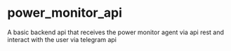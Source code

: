 # power_monitor_api
A basic backend api that receives the power monitor agent via api rest and interact with the user via telegram api
